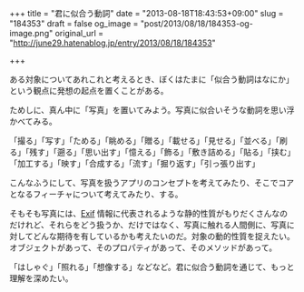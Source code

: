 +++
title = "君に似合う動詞"
date = "2013-08-18T18:43:53+09:00"
slug = "184353"
draft = false
og_image = "post/2013/08/18/184353-og-image.png"
original_url = "http://june29.hatenablog.jp/entry/2013/08/18/184353"

+++

<p>ある対象についてあれこれと考えるとき、ぼくはたまに「似合う動詞はなにか」という観点に発想の起点を置くことがある。</p>
<p>ためしに、真ん中に「写真」を置いてみよう。写真に似合いそうな動詞を思い浮かべてみる。</p>
<p>「撮る」「写す」「ためる」「眺める」「贈る」「載せる」「見せる」「並べる」「刷る」「残す」「遡る」「思い出す」「憶える」「飾る」「敷き詰める」「貼る」「挟む」「加工する」「映す」「合成する」「流す」「掘り返す」「引っ張り出す」</p>
<p>こんなふうにして、写真を扱うアプリのコンセプトを考えてみたり、そこでコアとなるフィーチャについて考えてみたり、する。</p>
<p>そもそも写真には、<a class="keyword" href="http://d.hatena.ne.jp/keyword/Exif">Exif</a> 情報に代表されるような静的性質がもりだくさんなのだけれど、それらをどう扱うか、だけではなく、写真に触れる人間側に、写真に対してどんな期待を有しているかも考えたいのだ。対象の動的性質を捉えたい。オブジェクトがあって、そのプロパティがあって、そのメソッドがあって。</p>
<p>「はしゃぐ」「照れる」「想像する」などなど。君に似合う動詞を通じて、もっと理解を深めたい。</p>